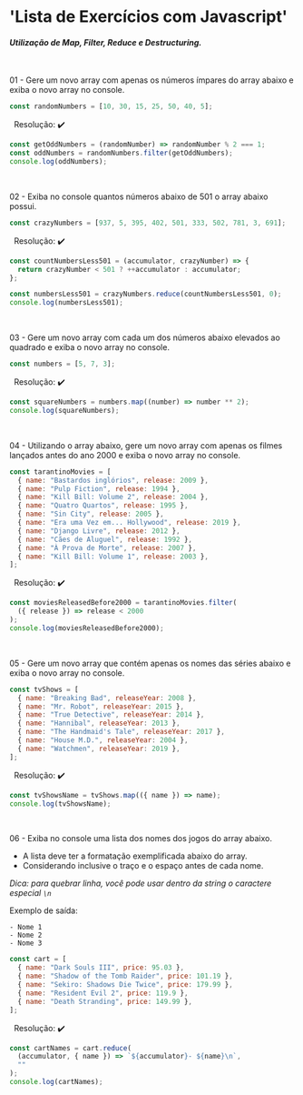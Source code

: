 # 'Lista de Exercícios com Javascript'

#### *Utilização de Map, Filter, Reduce e Destructuring.*

&nbsp;
<!--
#### _Evento cujo objetivo é a fluência em Javascript puro._

Ministrado por Roger Melo [![GitHub Badge](https://img.shields.io/badge/GitHub-100000?style=flat-square&logo=GitHub&logoColor=white&link=https://github.com/roger-Melo/)](https://github.com/roger-Melo/)
-->

01 - Gere um novo array com apenas os números ímpares do array abaixo e exiba o novo array no console.

```javascript
const randomNumbers = [10, 30, 15, 25, 50, 40, 5];
```

&nbsp;
Resolução: :heavy_check_mark:

```javascript
const getOddNumbers = (randomNumber) => randomNumber % 2 === 1;
const oddNumbers = randomNumbers.filter(getOddNumbers);
console.log(oddNumbers);
```

&nbsp;
&nbsp;

02 - Exiba no console quantos números abaixo de 501 o array abaixo possui.

```javascript
const crazyNumbers = [937, 5, 395, 402, 501, 333, 502, 781, 3, 691];
```

&nbsp;
Resolução: :heavy_check_mark:

```javascript
const countNumbersLess501 = (accumulator, crazyNumber) => {
  return crazyNumber < 501 ? ++accumulator : accumulator;
};

const numbersLess501 = crazyNumbers.reduce(countNumbersLess501, 0);
console.log(numbersLess501);
```

&nbsp;
&nbsp;

03 - Gere um novo array com cada um dos números abaixo elevados ao quadrado e exiba o novo array no console.

```javascript
const numbers = [5, 7, 3];
```

&nbsp;
Resolução: :heavy_check_mark:

```javascript
const squareNumbers = numbers.map((number) => number ** 2);
console.log(squareNumbers);
```

&nbsp;
&nbsp;

04 - Utilizando o array abaixo, gere um novo array com apenas os filmes lançados antes do ano 2000 e exiba o novo array no console.

```javascript
const tarantinoMovies = [
  { name: "Bastardos inglórios", release: 2009 },
  { name: "Pulp Fiction", release: 1994 },
  { name: "Kill Bill: Volume 2", release: 2004 },
  { name: "Quatro Quartos", release: 1995 },
  { name: "Sin City", release: 2005 },
  { name: "Era uma Vez em... Hollywood", release: 2019 },
  { name: "Django Livre", release: 2012 },
  { name: "Cães de Aluguel", release: 1992 },
  { name: "À Prova de Morte", release: 2007 },
  { name: "Kill Bill: Volume 1", release: 2003 },
];
```

&nbsp;
Resolução: :heavy_check_mark:

```javascript
const moviesReleasedBefore2000 = tarantinoMovies.filter(
  ({ release }) => release < 2000
);
console.log(moviesReleasedBefore2000);
```

&nbsp;
&nbsp;

05 - Gere um novo array que contém apenas os nomes das séries abaixo e exiba o novo array no console.

```javascript
const tvShows = [
  { name: "Breaking Bad", releaseYear: 2008 },
  { name: "Mr. Robot", releaseYear: 2015 },
  { name: "True Detective", releaseYear: 2014 },
  { name: "Hannibal", releaseYear: 2013 },
  { name: "The Handmaid's Tale", releaseYear: 2017 },
  { name: "House M.D.", releaseYear: 2004 },
  { name: "Watchmen", releaseYear: 2019 },
];
```

&nbsp;
Resolução: :heavy_check_mark:

```javascript
const tvShowsName = tvShows.map(({ name }) => name);
console.log(tvShowsName);
```

&nbsp;
&nbsp;

06 - Exiba no console uma lista dos nomes dos jogos do array abaixo.

- A lista deve ter a formatação exemplificada abaixo do array.
- Considerando inclusive o traço e o espaço antes de cada nome.

_Dica: para quebrar linha, você pode usar dentro da string o caractere especial `\n`_

Exemplo de saída:
&nbsp;

```
- Nome 1
- Nome 2
- Nome 3
```

```javascript
const cart = [
  { name: "Dark Souls III", price: 95.03 },
  { name: "Shadow of the Tomb Raider", price: 101.19 },
  { name: "Sekiro: Shadows Die Twice", price: 179.99 },
  { name: "Resident Evil 2", price: 119.9 },
  { name: "Death Stranding", price: 149.99 },
];
```

&nbsp;
Resolução: :heavy_check_mark:

```javascript
const cartNames = cart.reduce(
  (accumulator, { name }) => `${accumulator}- ${name}\n`,
  ""
);
console.log(cartNames);
```

